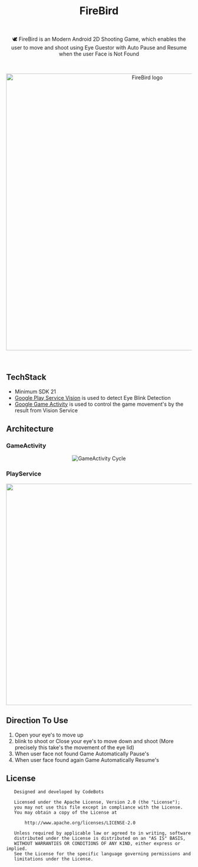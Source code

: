 <p align="center">
     <h1 align='center'>FireBird</h1>
</p>

<br>
<p align='center'>
    <p align='center'>🕊️ FireBird is an Modern Android 2D Shooting Game, which enables the user to move and shoot using Eye Guestor with Auto Pause and Resume when the user Face is Not Found </p>
 </p>
 <br>
<p align="center">
  <img width="750" src="https://user-images.githubusercontent.com/81013192/150317119-b003293e-f6ac-4549-bcd6-078178cd54db.jpg" alt="FireBird logo">
</p>
<br>

## TechStack
- Minimum SDK 21
- [Google Play Service Vision](https://developers.google.com/android/reference/com/google/android/gms/vision/package-summary) is used to detect Eye Blink Detection
- [Google Game Activity](https://developer.android.com/games/agdk/integrate-game-activity) is used to control the game movement's by the result from Vision Service

## Architecture
### GameActivity 
<p align='center'>
   <img src="https://user-images.githubusercontent.com/81013192/150321008-bd4ced51-696a-4ba1-905f-2b7d668d18b2.png" alt="GameActivity Cycle">
</p>

### PlayService
<p align='center'>
  <img width="600" src='https://user-images.githubusercontent.com/81013192/150322473-f69c21e5-e306-44fb-9e47-67f9df8bc3f6.jpg'>
</p>

## Direction To Use

1. Open your eye's to move up
2. blink to shoot or Close your eye's to move down and shoot (More precisely this take's the movement of the eye lid)
3. When user face not found Game Automatically Pause's
4. When user face found again Game Automatically Resume's

## License
``` LICENSE
   Designed and developed by CodeBots

   Licensed under the Apache License, Version 2.0 (the "License");
   you may not use this file except in compliance with the License.
   You may obtain a copy of the License at

       http://www.apache.org/licenses/LICENSE-2.0

   Unless required by applicable law or agreed to in writing, software
   distributed under the License is distributed on an "AS IS" BASIS,
   WITHOUT WARRANTIES OR CONDITIONS OF ANY KIND, either express or implied.
   See the License for the specific language governing permissions and
   limitations under the License.
        



